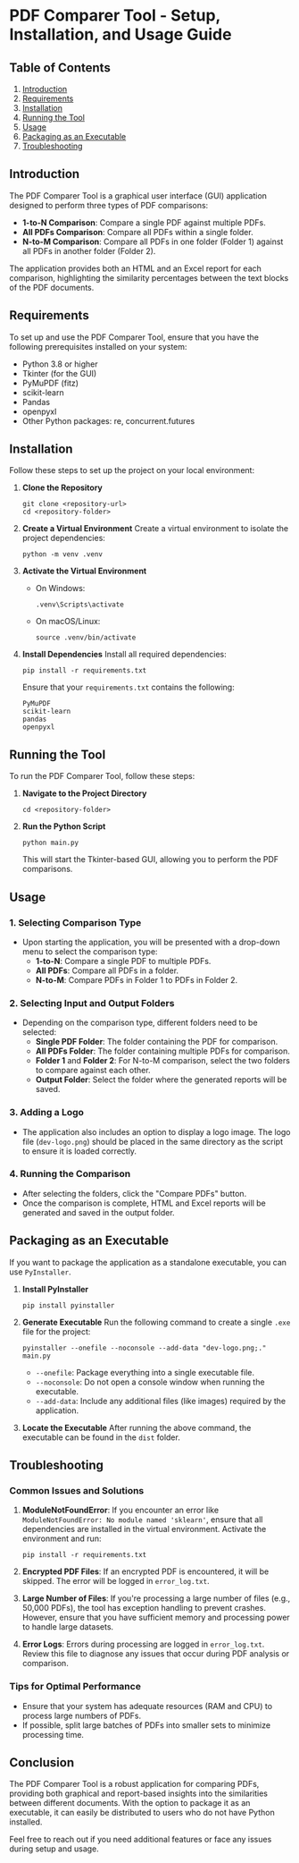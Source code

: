 # PDF Comparer Tool - Setup, Installation, and Usage Guide

## Table of Contents
1. [Introduction](#introduction)
2. [Requirements](#requirements)
3. [Installation](#installation)
4. [Running the Tool](#running-the-tool)
5. [Usage](#usage)
6. [Packaging as an Executable](#packaging-as-an-executable)
7. [Troubleshooting](#troubleshooting)

## Introduction
The PDF Comparer Tool is a graphical user interface (GUI) application designed to perform three types of PDF comparisons:
- **1-to-N Comparison**: Compare a single PDF against multiple PDFs.
- **All PDFs Comparison**: Compare all PDFs within a single folder.
- **N-to-M Comparison**: Compare all PDFs in one folder (Folder 1) against all PDFs in another folder (Folder 2).

The application provides both an HTML and an Excel report for each comparison, highlighting the similarity percentages between the text blocks of the PDF documents.

## Requirements
To set up and use the PDF Comparer Tool, ensure that you have the following prerequisites installed on your system:

- Python 3.8 or higher
- Tkinter (for the GUI)
- PyMuPDF (fitz)
- scikit-learn
- Pandas
- openpyxl
- Other Python packages: re, concurrent.futures

## Installation
Follow these steps to set up the project on your local environment:

1. **Clone the Repository**
   ```
   git clone <repository-url>
   cd <repository-folder>
   ```

2. **Create a Virtual Environment**
   Create a virtual environment to isolate the project dependencies:
   ```
   python -m venv .venv
   ```

3. **Activate the Virtual Environment**
   - On Windows:
     ```
     .venv\Scripts\activate
     ```
   - On macOS/Linux:
     ```
     source .venv/bin/activate
     ```

4. **Install Dependencies**
   Install all required dependencies:
   ```
   pip install -r requirements.txt
   ```
   Ensure that your `requirements.txt` contains the following:
   ```
   PyMuPDF
   scikit-learn
   pandas
   openpyxl
   ```

## Running the Tool
To run the PDF Comparer Tool, follow these steps:

1. **Navigate to the Project Directory**
   ```
   cd <repository-folder>
   ```

2. **Run the Python Script**
   ```
   python main.py
   ```

   This will start the Tkinter-based GUI, allowing you to perform the PDF comparisons.

## Usage

### 1. Selecting Comparison Type
- Upon starting the application, you will be presented with a drop-down menu to select the comparison type:
  - **1-to-N**: Compare a single PDF to multiple PDFs.
  - **All PDFs**: Compare all PDFs in a folder.
  - **N-to-M**: Compare PDFs in Folder 1 to PDFs in Folder 2.

### 2. Selecting Input and Output Folders
- Depending on the comparison type, different folders need to be selected:
  - **Single PDF Folder**: The folder containing the PDF for comparison.
  - **All PDFs Folder**: The folder containing multiple PDFs for comparison.
  - **Folder 1** and **Folder 2**: For N-to-M comparison, select the two folders to compare against each other.
  - **Output Folder**: Select the folder where the generated reports will be saved.

### 3. Adding a Logo
- The application also includes an option to display a logo image. The logo file (`dev-logo.png`) should be placed in the same directory as the script to ensure it is loaded correctly.

### 4. Running the Comparison
- After selecting the folders, click the "Compare PDFs" button.
- Once the comparison is complete, HTML and Excel reports will be generated and saved in the output folder.

## Packaging as an Executable
If you want to package the application as a standalone executable, you can use `PyInstaller`.

1. **Install PyInstaller**
   ```
   pip install pyinstaller
   ```

2. **Generate Executable**
   Run the following command to create a single `.exe` file for the project:
   ```
   pyinstaller --onefile --noconsole --add-data "dev-logo.png;." main.py
   ```
   - `--onefile`: Package everything into a single executable file.
   - `--noconsole`: Do not open a console window when running the executable.
   - `--add-data`: Include any additional files (like images) required by the application.

3. **Locate the Executable**
   After running the above command, the executable can be found in the `dist` folder.

## Troubleshooting
### Common Issues and Solutions

1. **ModuleNotFoundError**: If you encounter an error like `ModuleNotFoundError: No module named 'sklearn'`, ensure that all dependencies are installed in the virtual environment. Activate the environment and run:
   ```
   pip install -r requirements.txt
   ```

2. **Encrypted PDF Files**: If an encrypted PDF is encountered, it will be skipped. The error will be logged in `error_log.txt`.

3. **Large Number of Files**: If you're processing a large number of files (e.g., 50,000 PDFs), the tool has exception handling to prevent crashes. However, ensure that you have sufficient memory and processing power to handle large datasets.

4. **Error Logs**: Errors during processing are logged in `error_log.txt`. Review this file to diagnose any issues that occur during PDF analysis or comparison.

### Tips for Optimal Performance
- Ensure that your system has adequate resources (RAM and CPU) to process large numbers of PDFs.
- If possible, split large batches of PDFs into smaller sets to minimize processing time.

## Conclusion
The PDF Comparer Tool is a robust application for comparing PDFs, providing both graphical and report-based insights into the similarities between different documents. With the option to package it as an executable, it can easily be distributed to users who do not have Python installed.

Feel free to reach out if you need additional features or face any issues during setup and usage.

